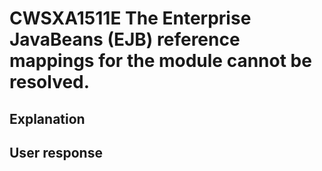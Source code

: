 # CWSXA1511E The Enterprise JavaBeans (EJB) reference mappings for the module cannot be resolved.

## Explanation

## User response